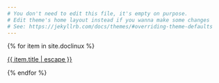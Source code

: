 ```yaml
---
# You don't need to edit this file, it's empty on purpose.
# Edit theme's home layout instead if you wanna make some changes
# See: https://jekyllrb.com/docs/themes/#overriding-theme-defaults
---
```


 {% for item in site.doclinux %}
  <p><a href="{{ item.url | relative_url}}">{{ item.title | escape }}</a></p>
  {% endfor %}